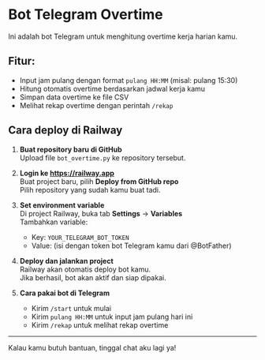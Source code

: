 # Bot Telegram Overtime

Ini adalah bot Telegram untuk menghitung overtime kerja harian kamu.

## Fitur:
- Input jam pulang dengan format `pulang HH:MM` (misal: pulang 15:30)
- Hitung otomatis overtime berdasarkan jadwal kerja kamu
- Simpan data overtime ke file CSV
- Melihat rekap overtime dengan perintah `/rekap`

## Cara deploy di Railway

1. **Buat repository baru di GitHub**  
   Upload file `bot_overtime.py` ke repository tersebut.

2. **Login ke https://railway.app**  
   Buat project baru, pilih **Deploy from GitHub repo**  
   Pilih repository yang sudah kamu buat tadi.

3. **Set environment variable**  
   Di project Railway, buka tab **Settings** -> **Variables**  
   Tambahkan variable:  
   - Key: `YOUR_TELEGRAM_BOT_TOKEN`  
   - Value: (isi dengan token bot Telegram kamu dari @BotFather)

4. **Deploy dan jalankan project**  
   Railway akan otomatis deploy bot kamu.  
   Jika berhasil, bot akan aktif dan siap dipakai.

5. **Cara pakai bot di Telegram**  
   - Kirim `/start` untuk mulai  
   - Kirim `pulang HH:MM` untuk input jam pulang hari ini  
   - Kirim `/rekap` untuk melihat rekap overtime

---

Kalau kamu butuh bantuan, tinggal chat aku lagi ya!
